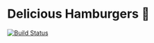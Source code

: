 # Delicious Hamburgers 🍔

[![Build Status](https://travis-ci.org/kapoko/delicious-hamburgers.svg?branch=master)](https://travis-ci.org/kapoko/delicious-hamburgers)